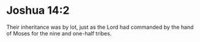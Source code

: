 # Joshua 14:2

Their inheritance was by lot, just as the Lord had commanded by the hand of Moses for the nine and one-half tribes.
